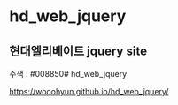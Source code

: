 ﻿# hd_web_jquery

## 현대엘리베이트 jquery site

주색 : #008850# hd_web_jquery

https://wooohyun.github.io/hd_web_jquery/
